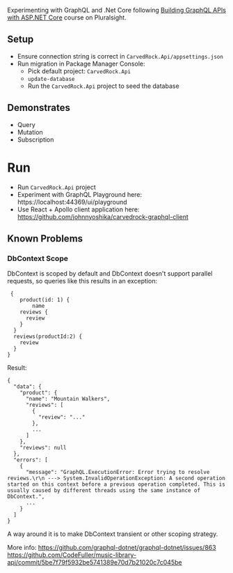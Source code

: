 Experimenting with GraphQL and .Net Core following [Building GraphQL APIs with ASP.NET Core](https://app.pluralsight.com/library/courses/building-graphql-apis-aspdotnet-core/table-of-contents) course on Pluralsight.

## Setup
* Ensure connection string is correct in `CarvedRock.Api/appsettings.json`
* Run migration in Package Manager Console:
  * Pick default project: `CarvedRock.Api`
  * `update-database`
  * Run the `CarvedRock.Api` project to seed the database

## Demonstrates
* Query
* Mutation
* Subscription

# Run
* Run `CarvedRock.Api` project
* Experiment with GraphQL Playground here: https://localhost:44369/ui/playground
* Use React + Apollo client application here: https://github.com/johnnyoshika/carvedrock-graphql-client

## Known Problems
### DbContext Scope
DbContext is scoped by default and DbContext doesn't support parallel requests, so queries like this results in an exception:
```
 {
	product(id: 1) {
		name
    reviews {
      review
    }
  }
  reviews(productId:2) {
    review
  }
}
```
Result:
```
{
  "data": {
    "product": {
      "name": "Mountain Walkers",
      "reviews": [
        {
          "review": "..."
        },
        ...
      ]
    },
    "reviews": null
  },
  "errors": [
    {
      "message": "GraphQL.ExecutionError: Error trying to resolve reviews.\r\n ---> System.InvalidOperationException: A second operation started on this context before a previous operation completed. This is usually caused by different threads using the same instance of DbContext.",
      ...
    }
  ]
}
```
A way around it is to make DbContext transient or other scoping strategy.

More info:
https://github.com/graphql-dotnet/graphql-dotnet/issues/863
https://github.com/CodeFuller/music-library-api/commit/5be7f79f5932be5741389e70d7b21020c7c045be